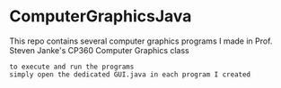 # ComputerGraphicsJava

This repo contains several computer graphics programs I made
in Prof. Steven Janke's CP360 Computer Graphics class

```
to execute and run the programs
simply open the dedicated GUI.java in each program I created
```
